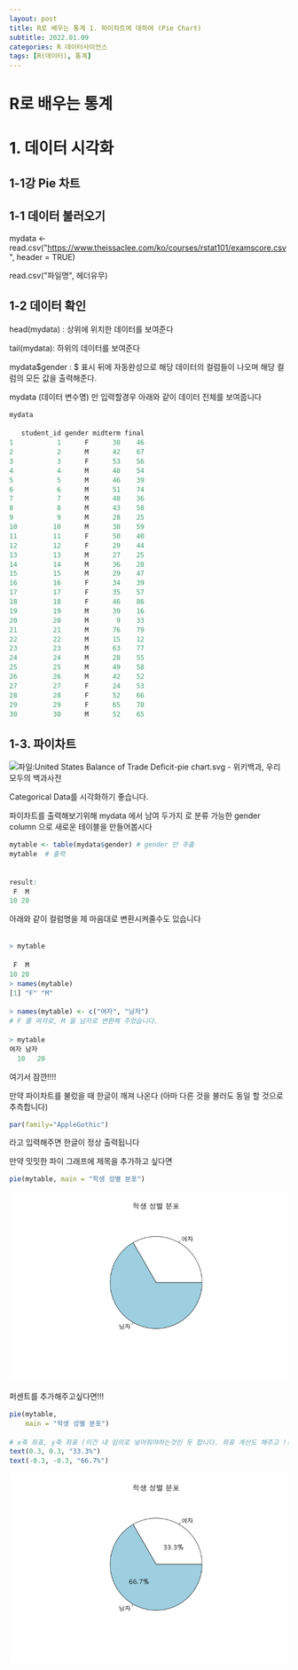 ```yaml
---
layout: post
title: R로 배우는 통계 1. 파이차트에 대하여 (Pie Chart)
subtitle: 2022.01.09
categories: R 데이터사이언스
tags: [R(데이터), 통계]
---
```


# R로 배우는 통계 

# 1. 데이터 시각화

## 1-1강 Pie 차트



## 1-1 데이터 불러오기

mydata <- read.csv("https://www.theissaclee.com/ko/courses/rstat101/examscore.csv", header = TRUE)



read.csv("파일명", 헤더유무)



## 1-2 데이터 확인

head(mydata) : 상위에 위치한 데이터를 보여준다

tail(mydata): 하위의 데이터를 보여준다



mydata$gender : $ 표시 뒤에 자동완성으로 해당 데이터의 컬럼들이 나오며 해당 컬럼의 모든 값을 출력해준다.



mydata (데이터 변수명) 만 입력할경우 아래와 같이 데이터 전체를 보여줍니다

```R
mydata

   student_id gender midterm final
1           1      F      38    46
2           2      M      42    67
3           3      F      53    56
4           4      M      48    54
5           5      M      46    39
6           6      M      51    74
7           7      M      48    36
8           8      M      43    58
9           9      M      28    25
10         10      M      38    59
11         11      F      50    40
12         12      F      29    44
13         13      M      27    25
14         14      M      36    28
15         15      M      29    47
16         16      F      34    39
17         17      F      35    57
18         18      F      46    86
19         19      M      39    16
20         20      M       9    33
21         21      M      76    79
22         22      M      15    12
23         23      M      63    77
24         24      M      28    55
25         25      M      49    58
26         26      M      42    52
27         27      F      24    53
28         28      F      52    66
29         29      F      65    78
30         30      M      52    65
```





## 1-3. 파이차트

![파일:United States Balance of Trade Deficit-pie chart.svg - 위키백과, 우리 모두의 백과사전](https://upload.wikimedia.org/wikipedia/commons/thumb/c/c9/United_States_Balance_of_Trade_Deficit-pie_chart.svg/1200px-United_States_Balance_of_Trade_Deficit-pie_chart.svg.png)



Categorical Data를 시각화하기 좋습니다.



파이차트를 출력해보기위해 mydata 에서 남여 두가지 로 분류 가능한 gender column 으로 새로운 테이블을 만들어봅시다

```R
mytable <- table(mydata$gender) # gender 만 추출
mytable  # 출력


result:
 F  M 
10 20 
```



아래와 같이 컬럼명을 제 마음대로 변환시켜줄수도 있습니다 

```R

> mytable

 F  M 
10 20 
> names(mytable)
[1] "F" "M"

> names(mytable) <- c("여자", "남자") 
# F 를 여자로, M 을 남자로 변환해 주었습니다.

> mytable
여자 남자 
  10   20 
```



여기서 잠깐!!!!

만약 파이차트를 불렀을 때 한글이 깨져 나온다 (아마 다른 것을 불러도 동일 할 것으로 추측합니다)

```R
par(family="AppleGothic")
```

라고 입력해주면 한글이 정상 출력됩니다



만약 밋밋한 파이 그래프에 제목을 추가하고 싶다면

```R
pie(mytable, main = "학생 성별 분포")
```

![namewithpie.png](https://github.com/halaxhenry/halaxhenry.github.io/blob/main/assets/images/namewithpie.png?raw=true)







퍼센트를 추가해주고싶다면!!!

```r
pie(mytable, 
    main = "학생 성별 분포")

# x축 좌표, y축 좌표 (이건 내 임의로 넣어줘야하는것인 듯 합니다. 좌표 계산도 해주고 !! 살짝 번거롭슴미돠)
text(0.3, 0.3, "33.3%")
text(-0.3, -0.3, "66.7%")
```

![chartwithpercentage.png](https://github.com/halaxhenry/halaxhenry.github.io/blob/main/assets/images/chartwithpercentage.png?raw=true)



